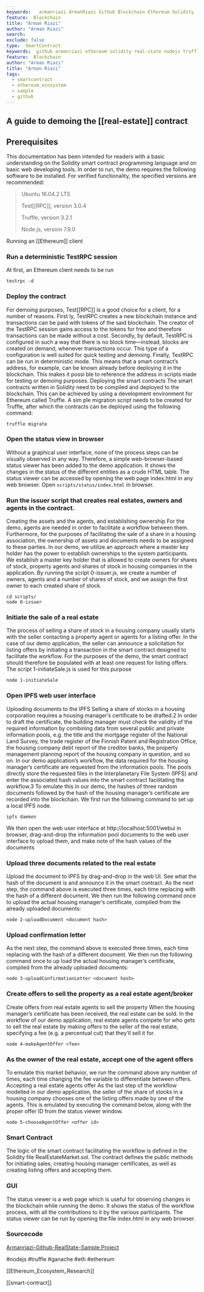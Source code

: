 ```yaml
---
keywords:   armanriazi ArmanRiazi Github Blockchain Ethereum Solidity
feature:  Blockchain 
title: "Arman Riazi"
author: "Arman Riazi"
search:
exclude: false
type:  SmartContract
keywords:  github armanriazi ethereum solidity real-state nodejs truffle ganache eth
feature:  Blockchain
author: "Arman Riazi"
title: "Arman Riazi"
tags:
  - smartcontract
  - ethereum_ecosystem
  - sample
  - github
---
```



## A guide to demoing the [[real-estate]] contract

## Prerequisites

This documentation has been intended for readers with a basic understanding on the Solidity smart contract programming language and on basic web developing tools. In order to run,
the demo requires the following software to be installed. For verified functionality, the specified versions are recommended:

> Ubuntu 16.04.2 LTS
> 
> Test[[RPC]], version 3.0.4
> 
> Truffle, version 3.2.1
> 
> Node.js, version 7.9.0

Running an [[Ethereum]] client

### Run a deterministic TestRPC session
At first, an Ethereum client needs to be run

```shell
testrpc -d
```

### Deploy the contract
For demoing purposes, Test[[RPC]] is a good choice for a client, for a number of reasons. First
ly, TestRPC creates a new blockchain instance and transactions can be paid with tokens of the
said blockchain. The creator of the TestRPC session gains access to the tokens for free and
therefore transactions can be made without a cost. Secondly, by default, TestRPC is configured
in such a way that there is no block time—instead, blocks are created on demand, whenever
transactions occur. This type of a configuration is well suited for quick testing and demoing.
Finally, TestRPC can be run in deterministic mode. This means that a smart contract’s address,
for example, can be known already before deploying it in the blockchain. This makes it possi
ble to reference the address in scripts made for testing or demoing purposes.
Deploying the smart contracts
The smart contracts written in Solidity need to be compiled and deployed to the blockchain.
This can be achieved by using a development environment for Ethereum called Truffle. A sim
ple migration script needs to be created for Truffle, after which the contracts can be deployed
using the following command:
```shell
truffle migrate
```

### Open the status view  in browser

Without a graphical user interface, none of the process steps can be visually observed in any
way. Therefore, a simple web-browser-based status viewer has been added to the demo application. It shows the changes in the status of the different entities as a crude HTML table. The
status viewer can be accessed by opening the web page index.html in any web browser.
Open `scripts/status/index.html` in browser.

### Run the issuer script that creates real estates, owners and agents in the contract.

Creating the assets and the agents, and establishing ownership
For the demo, agents are needed in order to facilitate a workflow between them. Furthermore,
for the purposes of facilitating the sale of a share in a housing association, the ownership of assets and documents needs to be assigned to these parties. In our demo, we utilize an approach
where a master key holder has the power to establish ownerships to the system participants.
We establish a master key holder that is allowed to create owners for shares of stock, property
agents and shares of stock in housing companies in the application. By running the script 0-issuer.js, we create a number of owners, agents and a number of shares of stock, and we assign
the first owner to each created share of stock.

```shell
cd scripts/
node 0-issuer
```

### Initiate the sale of a real estate

The process of selling a share of stock in a housing company usually starts with the seller contacting a property agent or agents for a listing offer. In the case of our demo application, the
seller can announce a solicitation for listing offers by initiating a transaction in the smart contract designed to facilitate the workflow.
For the purposes of the demo, the smart contract should therefore be populated with at least
one request for listing offers. The script 1-initiateSale.js is used for this purpose

```shell
node 1-initiateSale
```

### Open IPFS web user interface

Uploading documents to the IPFS
Selling a share of stocks in a housing corporation requires a housing manager’s certificate
to be drafted.2 In order to draft the certificate, the building manager must check the validity
of the required information by combining data from several public and private information
pools, e.g. the title and the mortgage register of the National Land Survey, the trade register
of the Finnish Patent and Registration Office, the housing company debt report of the creditor banks, the property management planning report of the housing company in question, and
so on.
In our demo application’s workflow, the data required for the housing manager’s certificate are
requested from the information pools. The pools directly store the requested files in the Interplanetary File System (IPFS) and enter the associated hash values into the smart contract facilitating the workflow.3 To emulate this in our demo, the hashes of three random documents
followed by the hash of the housing manager’s certificate are recorded into the blockchain.
We first run the following command to set up a local IPFS node.

```shell
ipfs daemon
```

We then open the web user interface at http://localhost:5001/webui in browser, drag-and-drop
the information pool documents to the web user interface to upload them, and make note of
the hash values of the documents

### Upload three documents related to the real estate

Upload the document to IPFS by drag-and-drop in the web UI. See what the hash of the document is and announce it in the smart contract.
As the next step, the command above is executed three times, each time replacing <document
hash> with the hash of a different document. We then run the following command once to upload the actual housing manager’s certificate, compiled from the already uploaded documents:
  
```shell
node 2-uploadDocument <document hash>
```

### Upload confirmation letter

As the next step, the command above is executed three times, each time replacing <document
hash> with the hash of a different document. We then run the following command once to up
load the actual housing manager’s certificate, compiled from the already uploaded documents:
  
```shell
node 3-uploadConfirmationLetter <document hash>
```

### Create offers to sell the property as a real estate agent/broker

Create offers from real estate agents to sell the property
When the housing manager’s certificate has been received, the real estate can be sold. In the
workflow of our demo application, real estate agents compete for who gets to sell the real estate by making offers to the seller of the real estate, specifying a fee (e.g. a percentual cut) that
they’ll sell it for.
  
```shell
node 4-makeAgentOffer <fee>
```


### As the owner of the real estate, accept one of the agent offers

To emulate this market behavior, we run the command above any number of times, each time
changing the fee variable to differentiate between offers.
Accepting a real estate agents offer
As the last step of the workflow modelled in our demo application, the seller of the share of
stocks in a housing company chooses one of the listing offers made by one of the agents. This
is emulated by executing the command below, along with the proper offer ID from the status
viewer window.
  
```shell
node 5-chooseAgentOffer <offer id>
```

### Smart Contract
  
The logic of the smart contract facilitating the workflow is defined in the Solidity file RealEstateMarket.sol. The contract defines the public methods for initiating sales, creating housing manager certificates, as well as creating listing offers and accepting them.
 
 
### GUI
  
The status viewer is a web page which is useful for observing changes in the blockchain while
running the demo. It shows the status of the workflow process, with all the contributions to it
by the various participants. The status viewer can be run by opening the file index.html in any
web browser.

### Sourcecode
[Armanriazi-Github-RealState-Sample Project](https://github.com/armanriazi/armanriazi-armanriazi-ethereum-in-real-estate)

#nodejs #truffle #ganache #eth #ethereum


[[Ethereum_Ecosystem_Research]]

[[smart-contract]]
